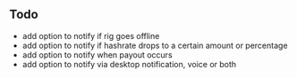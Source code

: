## Todo
- add option to notify if rig goes offline
- add option to notify if hashrate drops to a certain amount or percentage
- add option to notify when payout occurs
- add option to notify via desktop notification, voice or both
